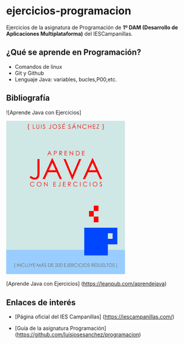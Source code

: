 # ejercicios-programacion
Ejercicios de la asignatura de Programación de **1º DAM (Desarrollo de Aplicaciones Multiplataforma)** del IESCampanillas.

## ¿Qué se aprende en Programación?

* Comandos de linux
* Git y Github
* Lenguaje Java: variables, bucles,P00,etc.

## Bibliografía

![Aprende Java con Ejercicios]

<img src="imagenes/aprendejava.jpeg" width="320px">

[Aprende Java con Ejercicios] (https://leanpub.com/aprendejava)

## Enlaces de interés

* [Página oficial del IES Campanillas] (https://iescampanillas.com/)

* [Guía de la asignatura Programación] (https://github.com/luisjosesanchez/programacion)

